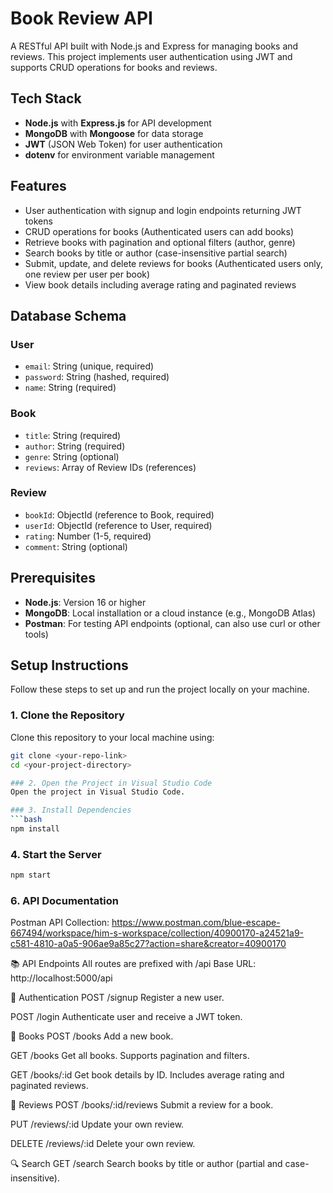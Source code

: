 # Book Review API

A RESTful API built with Node.js and Express for managing books and reviews. This project implements user authentication using JWT and supports CRUD operations for books and reviews.

## Tech Stack

- **Node.js** with **Express.js** for API development
- **MongoDB** with **Mongoose** for data storage
- **JWT** (JSON Web Token) for user authentication
- **dotenv** for environment variable management

## Features

- User authentication with signup and login endpoints returning JWT tokens
- CRUD operations for books (Authenticated users can add books)
- Retrieve books with pagination and optional filters (author, genre)
- Search books by title or author (case-insensitive partial search)
- Submit, update, and delete reviews for books (Authenticated users only, one review per user per book)
- View book details including average rating and paginated reviews

## Database Schema

### User

- `email`: String (unique, required)
- `password`: String (hashed, required)
- `name`: String (required)

### Book

- `title`: String (required)
- `author`: String (required)
- `genre`: String (optional)
- `reviews`: Array of Review IDs (references)

### Review

- `bookId`: ObjectId (reference to Book, required)
- `userId`: ObjectId (reference to User, required)
- `rating`: Number (1-5, required)
- `comment`: String (optional)

## Prerequisites

- **Node.js**: Version 16 or higher
- **MongoDB**: Local installation or a cloud instance (e.g., MongoDB Atlas)
- **Postman**: For testing API endpoints (optional, can also use curl or other tools)

## Setup Instructions

Follow these steps to set up and run the project locally on your machine.

### 1. Clone the Repository

Clone this repository to your local machine using:

````bash
git clone <your-repo-link>
cd <your-project-directory>

### 2. Open the Project in Visual Studio Code
Open the project in Visual Studio Code.

### 3. Install Dependencies
```bash
npm install
````

### 4. Start the Server

```bash
npm start
```

### 6. API Documentation
Postman API Collection: 
https://www.postman.com/blue-escape-667494/workspace/him-s-workspace/collection/40900170-a24521a9-c581-4810-a0a5-906ae9a85c27?action=share&creator=40900170

📚 API Endpoints
All routes are prefixed with /api
Base URL: http://localhost:5000/api

🔐 Authentication
POST /signup
Register a new user.

POST /login
Authenticate user and receive a JWT token.

📘 Books
POST /books
Add a new book.


GET /books
Get all books. Supports pagination and filters.

GET /books/:id
Get book details by ID. Includes average rating and paginated reviews.

📝 Reviews
POST /books/:id/reviews
Submit a review for a book.

PUT /reviews/:id
Update your own review.

DELETE /reviews/:id
Delete your own review.

🔍 Search
GET /search
Search books by title or author (partial and case-insensitive).

